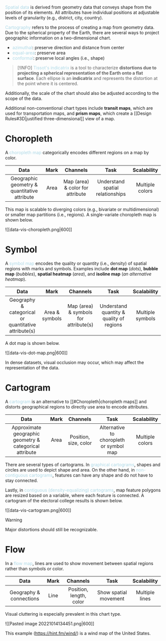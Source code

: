 <span style = "color:lightblue">Spatial data</span> is derived from geometry data that conveys shape from the position of its elements. All attributes have individual positions at adjustable levels of granularity (e.g., district, city, country).

<span style = "color:lightblue">Cartography</span> refers to the process of creating a map from geometry data. Due to the spherical property of the Earth, there are several ways to project geographic information on a two-dimensional chart.
- <span style = "color:lightblue">azimuthal</span>: preserve direction and distance from center
- <span style = "color:lightblue">equal-area</span>: preserve area
- <span style = "color:lightblue">conformal</span>: preserve local angles (i.e., shape)

> [!INFO]
> <span style = "color:lightblue">Tissot's indicatrix</span> is a tool to characterize **distortions due to projecting a spherical representation of the Earth onto a flat surface**. Each ellipse is an **indicatrix** and represents the distortion at the point where it is centered.

Additionally, the scale of the chart should also be adjusted according to the scope of the data.

Additional non-conventional chart types include **transit maps**, which are used for transportation maps, and **prism maps**, which create a [[Design Rules#3D|justified three-dimensional]] view of a map.

# Choropleth
A <span style = "color:lightblue">choropleth map</span> categorically encodes different regions on a map by color.

|                           **Data**                            | **Mark** |           **Channels**           |             **Task**             | **Scalability** |
|:-------------------------------------------------------------:|:--------:|:--------------------------------:|:--------------------------------:|:---------------:|
| Geographic geometry & quantitative attribute |   Area   | Map (area) & color for attribute | Understand spatial relationships | Multiple colors                |

This map is scalable to diverging colors (e.g., bivariate or multidimensional) or smaller map partitions (i.e., regions). A single-variate choropleth map is shown below.

![[data-vis-choropleth.png|600]]

# Symbol
A <span style = "color:lightblue">symbol map</span> encodes the quality or quantity (i.e., density) of spatial regions with marks and symbols. Examples include **dot map** (*dots*), **bubble map** (*bubbles*), **spatial heatmap** (*area*), and **isoline map** (*an alternative heatmap*).

|                       **Data**                       |    **Mark**    |             **Channels**              |             **Task**             | **Scalability** |
|:----------------------------------------------------:|:--------------:|:-------------------------------------:|:--------------------------------:|:---------------:|
| Geography & categorical or quantitative attribute(s) | Area & symbols | Map (area) & symbols for attribute(s) | Understand quantity & quality of regions | Multiple symbols |

A dot map is shown below.

![[data-vis-dot-map.png|600]]

In dense datasets, visual occlusion may occur, which may affect the representation of the data.

# Cartogram
A <span style = "color:lightblue">cartogram</span> is an alternative to [[#Choropleth|choropleth maps]] and distorts geographical regions to directly use area to encode attributes.

|                       **Data**                       |    **Mark**    |             **Channels**              |             **Task**             | **Scalability** |
|:----------------------------------------------------:|:--------------:|:-------------------------------------:|:--------------------------------:|:---------------:|
| Approximate geographic geometry & categorical attribute | Area | Position, size, color | Alternative to choropleth or symbol map | Multiple colors |

There are several types of cartograms. In <span style = "color:lightblue">graphical cartograms</span>, shapes and circles are used to depict shape and area. On the other hand, in <span style = "color:lightblue">non-contiguous cartograms</span>, features can have any shape and do not have to stay connected.

Lastly, in <span style = "color:lightblue">contiguous (density-equalizing) cartograms</span>, map feature polygons are resized based on a variable, where each feature is connected. A cartogram of the electoral college results is shown below.

![[data-vis-cartogram.png|600]]

> [!WARNING]
> Major distortions should still be recognizable.

# Flow
In a <span style = "color:lightblue">flow map</span>, lines are used to show movement between spatial regions rather than symbols or color.

|                       **Data**                       |    **Mark**    |             **Channels**              |             **Task**             | **Scalability** |
|:----------------------------------------------------:|:--------------:|:-------------------------------------:|:--------------------------------:|:---------------:|
|  Geography & connections | Line | Position, length, color | Show spatial movement | Multiple lines |

Visual cluttering is especially prevalent in this chart type.

![[Pasted image 20221014134451.png|600]]

This example (https://hint.fm/wind/) is a wind map of the United States.

